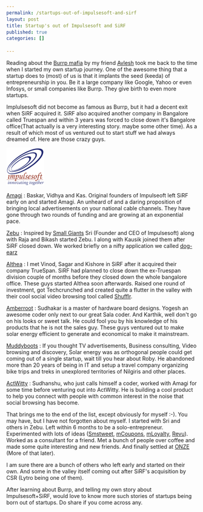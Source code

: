 ```yaml
--- 
permalink: /startups-out-of-impulsesoft-and-sirf
layout: post
title: Startup's out of Impulsesoft and SiRF
published: true
categories: []

---
```

Reading about the <a href="http://avlesh.wordpress.com/2011/10/22/the-burrp-mafia-awesome-people-who-built-extraordinary-products-and-companies/" target="_blank">Burrp mafia</a> by my friend <a href="http://avlesh.wordpress.com/" target="_blank">Avlesh</a> took me back to the time when I started my own startup journey. One of the awesome thing that a startup does to (most) of us is that it implants the seed (keeda) of entrepreneurship in you. Be it a large company like Google, Yahoo or even Infosys, or small companies like Burrp. They give birth to even more startups.

Implulsesoft did not become as famous as Burrp, but it had a decent exit when SiRF acquired it. SiRF also acquired another company in Bangalore called  Truespan and within 3 years was forced to close down it's Bangalore office(That actually is a very interesting story. maybe some other time). As a result of which most of us ventured out to start stuff we had always dreamed of. Here are those crazy guys.

<img src="/images/impulsesoft.gif" alt="Startup's out of Impulsesoft and SiRF" />

<a href="http://www.amagi.com/" target="_blank">Amagi</a> : Baskar, Vidhya and Kas. Original founders of Impulseoft left SiRF early on and started Amagi. An unheard of and a daring proposition of bringing local advertisements on your national cable channels. They have gone through two rounds of funding and are growing at an exponential pace.

<a href="http://zebugroup.com/" target="_blank">Zebu</a> : Inspired by <a href="http://www.smallgiantsbook.com/reviews.html" target="_blank">Small Giants</a> Sri (Founder and CEO of Impulsesoft) along with Raja and Bikash started Zebu. I along with Kausik joined them after SiRF closed down. We worked briefly on a nifty application we called <a href="http://dog-earz.com/" target="_blank">dog-earz</a>

<a href="http://altheasystems.com/" target="_blank">Althea</a> : I met Vinod, Sagar and Kishore in SiRF after it acquired their company TrueSpan. SiRF had planned to close down the ex-Truespan division couple of months before they closed down the whole bangalore office. These guys started Althea soon afterwards. Raised one round of investment, got Techcrunched and created quite a flutter in the valley with their cool social video browsing tool called <a href="http://shufflr.tv/" target="_blank">Shufflr</a>.

<a href="http://amberroot.com/" target="_blank">Amberroot</a> : Sudhakar is a master of hardware board designs. Yogesh an awesome coder only next to our great Sala coder. And Karthik, well don't go on his looks or sweet talk. He could fool you by his knowledge of his products that he is not the sales guy. These guys ventured out to make solar energy efficient to generate and economical to make it mainstream.

<a href="http://muddyboots.in/">Muddyboots</a> : If you thought TV advertisements, Business consulting, Video browsing and discovery, Solar energy was as orthogonal people could get coming out of a single startup, wait till you hear about Roby. He abandoned more than 20 years of being in IT and setup a travel company organizing bike trips and treks in unexplored territories of Nilgiris and other places.

<a href="http://actwitty.com/about/show">ActWitty</a> : Sudhanshu, who just calls himself a coder, worked with Amagi for some time before venturing out into ActWitty. He is building a cool product to help you connect with people with common interest in the noise that social browsing has become.

That brings me to the end of the list, except obviously for myself :-). You may have, but I have not forgotten about myself. I started with Sri and others in Zebu. Left within 6 months to be a solo-entrepreneur. Experimented with lots of ideas (<a href="http://www.smstweet.in">Smstweet</a>, <a href="http://www.mcoupons.in">mCoupons</a>, <a href="http://www.mloyalty.in">mLoyalty</a>, <a href="http://www.revu.in">Revu</a>). Worked as a consultant for a friend. Met a bunch of people over coffee and made some quite interesting and new friends. And finally settled at <a href="http://onze.in">ONZE</a> (More of that later).

I am sure there are a bunch of others who left early and started on their own. And some in the valley itself coming out after SiRF's acquisition by CSR (Lytro being one of them).

After learning about Burrp, and telling my own story about Impulsesoft+SiRF, would love to know more such stories of startups being born out of startups. Do share if you come across any.
